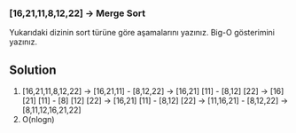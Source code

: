 ### [16,21,11,8,12,22] -> Merge Sort

Yukarıdaki dizinin sort türüne göre aşamalarını yazınız.
Big-O gösterimini yazınız.

## Solution

1. [16,21,11,8,12,22] -> [16,21,11] - [8,12,22] -> [16,21] [11] - [8,12] [22] -> [16] [21] [11] - [8] [12] [22] -> [16,21] [11] - [8,12] [22] -> [11,16,21] - [8,12,22] -> [8,11,12,16,21,22]
2. O(nlogn)
